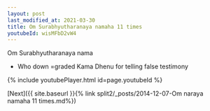 ```yaml
---
layout: post
last_modified_at: 2021-03-30
title: Om Surabhyutharanaya namaha 11 times
youtubeId: wisMFbD2vW4
---
```

 
 
Om Surabhyutharanaya nama 
 
 -  Who down =graded Kama Dhenu for telling false testimony 
 
  
 
  
 
 
 
 
 
 


{% include youtubePlayer.html id=page.youtubeId %}
 
[Next]({{ site.baseurl }}{% link  split2/_posts/2014-12-07-Om naraya namaha 11 times.md%})
 
